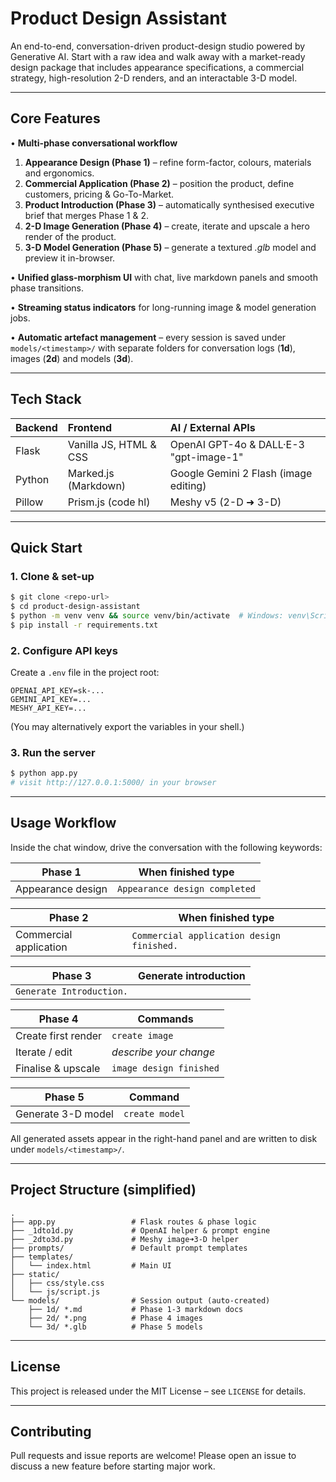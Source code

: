 # Product Design Assistant

An end-to-end, conversation-driven product-design studio powered by Generative AI. Start with a raw idea and walk away with a market-ready design package that includes appearance specifications, a commercial strategy, high-resolution 2-D renders, and an interactable 3-D model.

---

##  Core Features

• **Multi-phase conversational workflow**
  1. **Appearance Design (Phase 1)** – refine form-factor, colours, materials and ergonomics.
  2. **Commercial Application (Phase 2)** – position the product, define customers, pricing & Go-To-Market.
  3. **Product Introduction (Phase 3)** – automatically synthesised executive brief that merges Phase 1 & 2.
  4. **2-D Image Generation (Phase 4)** – create, iterate and upscale a hero render of the product.
  5. **3-D Model Generation (Phase 5)** – generate a textured *.glb* model and preview it in-browser.

• **Unified glass-morphism UI** with chat, live markdown panels and smooth phase transitions.

• **Streaming status indicators** for long-running image & model generation jobs.

• **Automatic artefact management** – every session is saved under `models/<timestamp>/` with
  separate folders for conversation logs (**1d**), images (**2d**) and models (**3d**).

---

##  Tech Stack

| Backend | Frontend               | AI / External APIs                     |
| :------ | :--------------------- | :------------------------------------- |
| Flask   | Vanilla JS, HTML & CSS | OpenAI GPT-4o & DALL·E-3 "gpt-image-1" |
| Python  | Marked.js (Markdown)   | Google Gemini 2 Flash (image editing)  |
| Pillow  | Prism.js (code hl)     | Meshy v5 (2-D ➜ 3-D)                   |

---

##  Quick Start

### 1. Clone & set-up
```bash
$ git clone <repo-url>
$ cd product-design-assistant
$ python -m venv venv && source venv/bin/activate  # Windows: venv\Scripts\activate
$ pip install -r requirements.txt
```

### 2. Configure API keys
Create a `.env` file in the project root:
```env
OPENAI_API_KEY=sk-...
GEMINI_API_KEY=...
MESHY_API_KEY=...
```
(You may alternatively export the variables in your shell.)

### 3. Run the server
```bash
$ python app.py
# visit http://127.0.0.1:5000/ in your browser
```

---

## Usage Workflow

Inside the chat window, drive the conversation with the following keywords:

| Phase 1           | When finished type            |
| ----------------- | ----------------------------- |
| Appearance design | `Appearance design completed` |

| Phase 2                | When finished type                        |
| ---------------------- | ----------------------------------------- |
| Commercial application | `Commercial application design finished.` |

| Phase 3                  | Generate introduction |
| ------------------------ | --------------------- |
| `Generate Introduction.` |

| Phase 4             | Commands                |
| ------------------- | ----------------------- |
| Create first render | `create image`          |
| Iterate / edit      | *describe your change*  |
| Finalise & upscale  | `image design finished` |

| Phase 5            | Command        |
| ------------------ | -------------- |
| Generate 3-D model | `create model` |

All generated assets appear in the right-hand panel and are written to disk under `models/<timestamp>/`.

---

## Project Structure (simplified)
```text
.
├── app.py                 # Flask routes & phase logic
├── _1dto1d.py             # OpenAI helper & prompt engine
├── _2dto3d.py             # Meshy image➜3-D helper
├── prompts/               # Default prompt templates
├── templates/
│   └── index.html         # Main UI
├── static/
│   ├── css/style.css
│   └── js/script.js
└── models/                # Session output (auto-created)
    ├── 1d/ *.md           # Phase 1-3 markdown docs
    ├── 2d/ *.png          # Phase 4 images
    └── 3d/ *.glb          # Phase 5 models
```

---

## License

This project is released under the MIT License – see `LICENSE` for details.

---

## Contributing

Pull requests and issue reports are welcome! Please open an issue to discuss a new feature before
starting major work. 